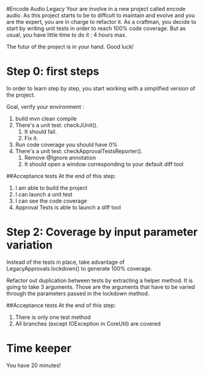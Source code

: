 #Encode Audio Legacy
Your are involve in a new project called encode audio. As this project starts to be to diffcult to maintain and evolve and you are the expert, you are in charge to refactor it. As a craftman, you decide to start by writing unit tests in order to reach 100% code coverage. But as usual, you have little time to do it : 4 hours max.

The futur of the project is in your hand. Good luck!

# Step 0: first steps 
In order to learn step by step, you start working with a simplified version of the project. 

Goal, verify your environment :

1. build mvn clean compile
2. There's a unit test: checkJUnit(). 
	1. It should fail. 
	2. Fix it.
3. Run code coverage you should have 0%
4. There's a unit test: checkApprovalTestsReporter().
	1. Remove @Ignore annotation
	2. It should open a window corresponding to your default diff tool

##Acceptance tests
At the end of this step:

1. I am able to build the project
2. I can launch a unit test
3. I can see the code coverage
4. Approval Tests is able to launch a diff tool

# Step 2: Coverage by input parameter variation

Instead of the tests in place, take advantage of LegacyApprovals.lockdown() to generate 100% coverage. 

Refactor out duplication between tests by extracting a helper method. It is going to take 3 arguments. Those are the arguments that have to be varied through the parameters passed in the lockdown method.

##Acceptance tests
At the end of this step:

1. There is only one test method
2. All branches (except IOException in CoreUtil)  are covered

# Time keeper
You have 20 minutes!

